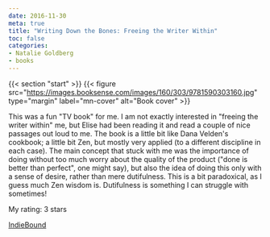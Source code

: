 ```yaml
---
date: 2016-11-30
meta: true
title: "Writing Down the Bones: Freeing the Writer Within"
toc: false
categories:
- Natalie Goldberg
- books
---
```


{{< section "start" >}}
{{< figure src="https://images.booksense.com/images/160/303/9781590303160.jpg" type="margin" label="mn-cover" alt="Book cover" >}}

This was a fun "TV book" for me. I am not exactly interested in "freeing the writer within" me, but Elise had been reading it and read a couple of nice passages out loud to me. The book is a little bit like Dana Velden's cookbook; a little bit Zen, but mostly very applied (to a different discipline in each case). The main concept that stuck with me was the importance of doing without too much worry about the quality of the product ("done is better than perfect", one might say), but also the idea of doing this only with a sense of desire, rather than mere dutifulness. This is a bit paradoxical, as I guess much Zen wisdom is. Dutifulness is something I can struggle with sometimes!

My rating: 3 stars  

[IndieBound](https://www.indiebound.org/book/9781590303160)
